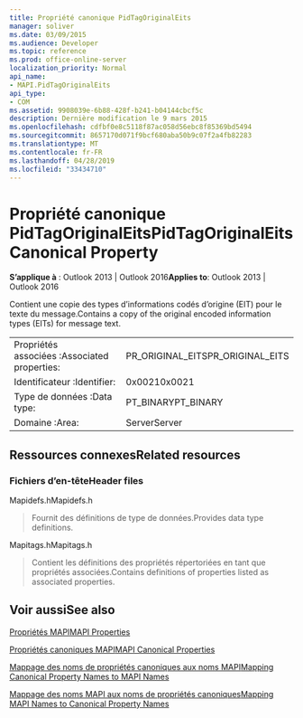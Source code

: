 ```yaml
---
title: Propriété canonique PidTagOriginalEits
manager: soliver
ms.date: 03/09/2015
ms.audience: Developer
ms.topic: reference
ms.prod: office-online-server
localization_priority: Normal
api_name:
- MAPI.PidTagOriginalEits
api_type:
- COM
ms.assetid: 9908039e-6b88-428f-b241-b04144cbcf5c
description: Dernière modification le 9 mars 2015
ms.openlocfilehash: cdfbf0e8c5118f87ac058d56ebc8f85369bd5494
ms.sourcegitcommit: 8657170d071f9bcf680aba50b9c07f2a4fb82283
ms.translationtype: MT
ms.contentlocale: fr-FR
ms.lasthandoff: 04/28/2019
ms.locfileid: "33434710"
---
```

# <a name="pidtagoriginaleits-canonical-property"></a><span data-ttu-id="c0567-103">Propriété canonique PidTagOriginalEits</span><span class="sxs-lookup"><span data-stu-id="c0567-103">PidTagOriginalEits Canonical Property</span></span>

  
  
<span data-ttu-id="c0567-104">**S’applique à** : Outlook 2013 | Outlook 2016</span><span class="sxs-lookup"><span data-stu-id="c0567-104">**Applies to**: Outlook 2013 | Outlook 2016</span></span> 
  
<span data-ttu-id="c0567-105">Contient une copie des types d’informations codés d’origine (EIT) pour le texte du message.</span><span class="sxs-lookup"><span data-stu-id="c0567-105">Contains a copy of the original encoded information types (EITs) for message text.</span></span>
  
|||
|:-----|:-----|
|<span data-ttu-id="c0567-106">Propriétés associées :</span><span class="sxs-lookup"><span data-stu-id="c0567-106">Associated properties:</span></span>  <br/> |<span data-ttu-id="c0567-107">PR_ORIGINAL_EITS</span><span class="sxs-lookup"><span data-stu-id="c0567-107">PR_ORIGINAL_EITS</span></span>  <br/> |
|<span data-ttu-id="c0567-108">Identificateur :</span><span class="sxs-lookup"><span data-stu-id="c0567-108">Identifier:</span></span>  <br/> |<span data-ttu-id="c0567-109">0x0021</span><span class="sxs-lookup"><span data-stu-id="c0567-109">0x0021</span></span>  <br/> |
|<span data-ttu-id="c0567-110">Type de données :</span><span class="sxs-lookup"><span data-stu-id="c0567-110">Data type:</span></span>  <br/> |<span data-ttu-id="c0567-111">PT_BINARY</span><span class="sxs-lookup"><span data-stu-id="c0567-111">PT_BINARY</span></span>  <br/> |
|<span data-ttu-id="c0567-112">Domaine :</span><span class="sxs-lookup"><span data-stu-id="c0567-112">Area:</span></span>  <br/> |<span data-ttu-id="c0567-113">Server</span><span class="sxs-lookup"><span data-stu-id="c0567-113">Server</span></span>  <br/> |
   
## <a name="related-resources"></a><span data-ttu-id="c0567-114">Ressources connexes</span><span class="sxs-lookup"><span data-stu-id="c0567-114">Related resources</span></span>

### <a name="header-files"></a><span data-ttu-id="c0567-115">Fichiers d’en-tête</span><span class="sxs-lookup"><span data-stu-id="c0567-115">Header files</span></span>

<span data-ttu-id="c0567-116">Mapidefs.h</span><span class="sxs-lookup"><span data-stu-id="c0567-116">Mapidefs.h</span></span>
  
> <span data-ttu-id="c0567-117">Fournit des définitions de type de données.</span><span class="sxs-lookup"><span data-stu-id="c0567-117">Provides data type definitions.</span></span>
    
<span data-ttu-id="c0567-118">Mapitags.h</span><span class="sxs-lookup"><span data-stu-id="c0567-118">Mapitags.h</span></span>
  
> <span data-ttu-id="c0567-119">Contient les définitions des propriétés répertoriées en tant que propriétés associées.</span><span class="sxs-lookup"><span data-stu-id="c0567-119">Contains definitions of properties listed as associated properties.</span></span>
    
## <a name="see-also"></a><span data-ttu-id="c0567-120">Voir aussi</span><span class="sxs-lookup"><span data-stu-id="c0567-120">See also</span></span>



[<span data-ttu-id="c0567-121">Propriétés MAPI</span><span class="sxs-lookup"><span data-stu-id="c0567-121">MAPI Properties</span></span>](mapi-properties.md)
  
[<span data-ttu-id="c0567-122">Propriétés canoniques MAPI</span><span class="sxs-lookup"><span data-stu-id="c0567-122">MAPI Canonical Properties</span></span>](mapi-canonical-properties.md)
  
[<span data-ttu-id="c0567-123">Mappage des noms de propriétés canoniques aux noms MAPI</span><span class="sxs-lookup"><span data-stu-id="c0567-123">Mapping Canonical Property Names to MAPI Names</span></span>](mapping-canonical-property-names-to-mapi-names.md)
  
[<span data-ttu-id="c0567-124">Mappage des noms MAPI aux noms de propriétés canoniques</span><span class="sxs-lookup"><span data-stu-id="c0567-124">Mapping MAPI Names to Canonical Property Names</span></span>](mapping-mapi-names-to-canonical-property-names.md)

